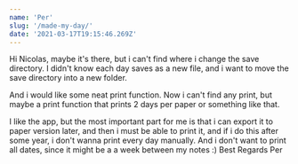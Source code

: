 ```yaml
---
name: 'Per'
slug: '/made-my-day/'
date: '2021-03-17T19:15:46.269Z'
---
```


Hi Nicolas,
maybe it&#x27;s there, but i can&#x27;t find where i change the save directory. I didn&#x27;t know each day saves as a new file, and i want to move the save directory into a new folder.

And i would like some neat print function. Now i can&#x27;t find any print, but maybe a print function that prints 2 days per paper or something like that.

I like the app, but the most important part for me is that i can export it to paper version later, and then i must be able to print it, and if i do this after some year, i don&#x27;t wanna print every day manually. And i don&#x27;t want to print all dates, since it might be a a week between my notes :)
Best Regards
Per
